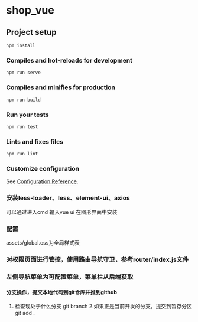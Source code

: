 # shop_vue

## Project setup
```
npm install
```

### Compiles and hot-reloads for development
```
npm run serve
```

### Compiles and minifies for production
```
npm run build
```

### Run your tests
```
npm run test
```

### Lints and fixes files
```
npm run lint
```

### Customize configuration
See [Configuration Reference](https://cli.vuejs.org/config/).

### 安装less-loader、less、element-ui、axios
可以通过进入cmd 输入vue ui 在图形界面中安装

### 配置
assets/global.css为全局样式表


### 对权限页面进行管控，使用路由导航守卫，参考router/index.js文件


### 左侧导航菜单为可配置菜单，菜单栏从后端获取



#### 分支操作，提交本地代码到git仓库并推到github
1. 检查现处于什么分支
git branch
2.如果正是当前开发的分支，提交到暂存分区
git add .

